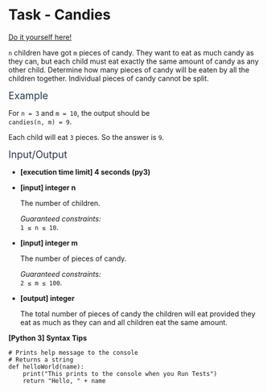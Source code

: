 # Task - Candies

[Do it yourself here!](https://app.codesignal.com/arcade/code-arcade/intro-gates/DdNKFA3XCX6XN7bNz)

<p><code>n</code> children have got <code>m</code> pieces of candy. They want to eat as much candy as they can, but each child must eat exactly the same amount of candy as any other child. Determine how many pieces of candy will be eaten by all the children together. Individual pieces of candy cannot be split.</p>
<p><span class="markdown--header" style="color:#2b3b52;font-size:1.4em">Example</span></p>
<p>For <code>n = 3</code> and <code>m = 10</code>, the output should be<br>
<code>candies(n, m) = 9</code>.</p>
<p>Each child will eat <code>3</code> pieces. So the answer is <code>9</code>.</p>
<p><span class="markdown--header" style="color:#2b3b52;font-size:1.4em">Input/Output</span></p>
<ul>
<li>
<p><strong>[execution time limit] 4 seconds (py3)</strong></p>
</li>
<li>
<p><strong>[input] integer n</strong></p>
<p>The number of children.</p>
<p><em>Guaranteed constraints:</em><br>
<code>1 ≤ n ≤ 10</code>.</p>
</li>
<li>
<p><strong>[input] integer m</strong></p>
<p>The number of pieces of candy.</p>
<p><em>Guaranteed constraints:</em><br>
<code>2 ≤ m ≤ 100</code>.</p>
</li>
<li>
<p><strong>[output] integer</strong></p>
<p>The total number of pieces of candy the children will eat provided they eat as much as they can and all children eat the same amount.</p>
</li>
</ul>
<p><strong>[Python 3] Syntax Tips</strong></p>
<pre><code class="language-python"><span class="hljs-comment"># Prints help message to the console</span>
<span class="hljs-comment"># Returns a string</span>
<span class="hljs-keyword">def</span> <span class="hljs-title function_">helloWorld</span>(<span class="hljs-params">name</span>):
    <span class="hljs-built_in">print</span>(<span class="hljs-string">"This prints to the console when you Run Tests"</span>)
    <span class="hljs-keyword">return</span> <span class="hljs-string">"Hello, "</span> + name

</code></pre>
